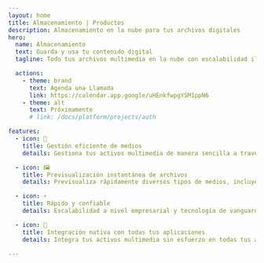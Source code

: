 ```yaml
---
layout: home
title: Almacenamiento | Productos
description: Almacenamiento en la nube para tus archivos digitales
hero:
  name: Almacenamiento
  text: Guarda y usa tu contenido digital
  tagline: Todo tus archivos multimedia en la nube con escalabilidad ilimitada.

  actions:
    - theme: brand
      text: Agenda una Llamada
      link: https://calendar.app.google/uHEnkfwpgYSM1ppN6
    - theme: alt
      text: Próximamente
      # link: /docs/platform/projects/auth

features:
  - icon: 📁
    title: Gestión eficiente de medios
    details: Gestiona tus activos multimedia de manera sencilla a través de un panel intuitivo, ofreciendo una experiencia similar a Google Drive.

  - icon: 🖼️
    title: Previsualización instantánea de archivos
    details: Previsualiza rápidamente diversos tipos de medios, incluyendo imágenes, GIFs, audio, video y más, para una experiencia de visualización fluida.

  - icon: ⚡
    title: Rápido y confiable
    details: Escalabilidad a nivel empresarial y tecnología de vanguardia garantizan un rendimiento rapidísimo.

  - icon: 📲
    title: Integración nativa con todas tus aplicaciones
    details: Integra tus activos multimedia sin esfuerzo en todas tus aplicaciones, mejorando la accesibilidad y la experiencia del usuario.

---
```


<script setup>
import BannerCta from '@theme/components/banners/BannerCta.vue'
import Footer from '@theme/components/Footer.vue'
import locale from '@theme/../../locales/es'
</script>

<section class="mt-32">
  <BannerCta v-bind="locale.home.sectionBannerCta" />

  <!-- <NewsLetter /> -->

  <Footer v-bind="locale.footer" />
</section>